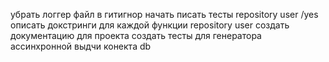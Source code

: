 убрать логгер файл в гитигнор
начать писать тесты repository user  /yes 
описать докстринги для каждой функции repository user
создать документацию для проекта
создать тесты для генератора ассинхронной выдчи конекта db



